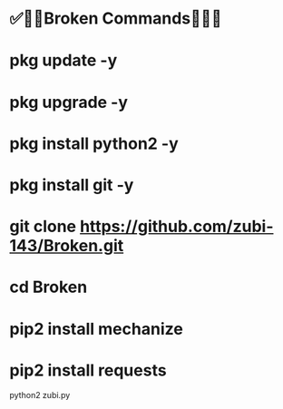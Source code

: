 # ✅💝💝Broken Commands💝💝✅

# pkg update -y

# pkg upgrade -y

# pkg install python2 -y

# pkg install git -y

# git clone https://github.com/zubi-143/Broken.git

# cd Broken

# pip2 install mechanize

# pip2 install requests

python2 zubi.py
